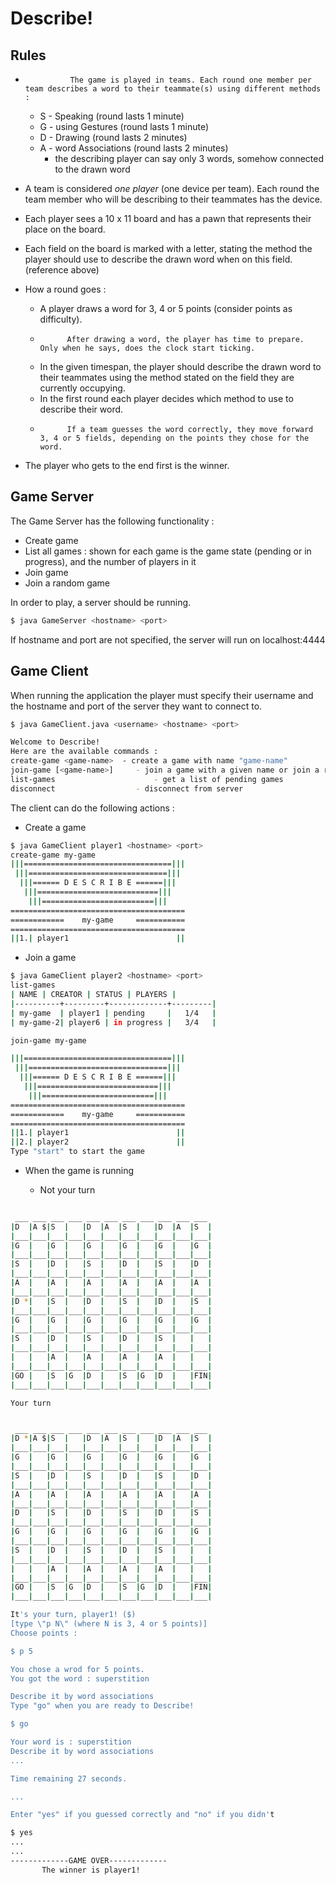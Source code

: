 # Describe!
## Rules

-              	The game is played in teams. Each round one member per team describes a word to their teammate(s) using different methods :
    -	S - Speaking 	    (round lasts 1 minute)
    -	G - using Gestures	    (round lasts 1 minute)
    -	D - Drawing	    (round lasts 2 minutes)
    -	A - word Associations  (round lasts 2 minutes)
        -	the describing player can say only 3 words, somehow connected to the drawn word
-	A team is considered *one player* (one device per team). Each round the team member who will be describing to their teammates has the device.
-	Each player sees a 10 x 11 board and has a pawn that represents their place on the board.
- 	Each field on the board is marked with a letter, stating the method the player should use to describe the drawn word when on this field. (reference above)

- 	How a round goes :
    -	A player draws a word for 3, 4 or 5 points (consider points as difficulty).
    -           After drawing a word, the player has time to prepare. Only when he says, does the clock start ticking.
    -	In the given timespan, the player should describe the drawn word to their teammates using the method stated on the field they are currently occupying.
    -	In the first round each player decides which method to use to describe their word.
    -           If a team guesses the word correctly, they move forward 3, 4 or 5 fields, depending on the points they chose for the word.

-	The player who gets to the end first is the winner.


## Game Server

The Game Server has the following functionality :

-	Create game
-	List all games : shown for each game is the game state (pending or in progress), and the number of players in it
-	Join game
-	Join a random game

In order to play, a server should be running. 
```bash
$ java GameServer <hostname> <port>
```
If hostname and port are not specified, the server will run on localhost:4444

## Game Client

When running the application the player must specify their username and the hostname and port of the server they want to connect to.
```bash
$ java GameClient.java <username> <hostname> <port>

Welcome to Describe!
Here are the available commands :
create-game <game-name>	 - create a game with name "game-name"
join-game [<game-name>] 	- join a game with a given name or join a random game
list-games              		- get a list of pending games
disconnect             	 	- disconnect from server
```

The client can do the following actions :
- 	Create a game

```bash
$ java GameClient player1 <hostname> <port>
create-game my-game
|||=================================|||
 |||===============================|||
  |||====== D E S C R I B E ======|||
   |||===========================|||
    |||=========================|||
=======================================
============    my-game     ===========
=======================================
||1.| player1                        ||
```
-	Join a game

```bash
$ java GameClient player2 <hostname> <port>
list-games
| NAME | CREATOR | STATUS | PLAYERS |
|----------+---------+-------------+---------|
| my-game  | player1 | pending     |   1/4   |
| my-game-2| player6 | in progress |   3/4   |

join-game my-game

|||=================================|||
 |||===============================|||
  |||====== D E S C R I B E ======|||
   |||===========================|||
    |||=========================|||
=======================================
============    my-game     ===========
=======================================
||1.| player1                        ||
||2.| player2                        ||
Type "start" to start the game
```

-	When the game is running

    - Not your turn
    
```bash
    
 ___ ___ ___ ___ ___ ___ ___ ___ ___ ___ ___
|D  |A $|S  |   |D  |A  |S  |   |D  |A  |S  |
|___|___|___|___|___|___|___|___|___|___|___|
|G  |   |G  |   |G  |   |G  |   |G  |   |G  |
|___|___|___|___|___|___|___|___|___|___|___|
|S  |   |D  |   |S  |   |D  |   |S  |   |D  |
|___|___|___|___|___|___|___|___|___|___|___|
|A  |   |A  |   |A  |   |A  |   |A  |   |A  |
|___|___|___|___|___|___|___|___|___|___|___|
|D *|   |S  |   |D  |   |S  |   |D  |   |S  |
|___|___|___|___|___|___|___|___|___|___|___|
|G  |   |G  |   |G  |   |G  |   |G  |   |G  |
|___|___|___|___|___|___|___|___|___|___|___|
|S  |   |D  |   |S  |   |D  |   |S  |   |   |
|___|___|___|___|___|___|___|___|___|___|___|
|   |   |A  |   |A  |   |A  |   |A  |   |   |
|___|___|___|___|___|___|___|___|___|___|___|
|GO |   |S  |G  |D  |   |S  |G  |D  |   |FIN|
|___|___|___|___|___|___|___|___|___|___|___|


```


    Your turn
    

```bash

 ___ ___ ___ ___ ___ ___ ___ ___ ___ ___ ___
|D *|A $|S  |   |D  |A  |S  |   |D  |A  |S  |
|___|___|___|___|___|___|___|___|___|___|___|
|G  |   |G  |   |G  |   |G  |   |G  |   |G  |
|___|___|___|___|___|___|___|___|___|___|___|
|S  |   |D  |   |S  |   |D  |   |S  |   |D  |
|___|___|___|___|___|___|___|___|___|___|___|
|A  |   |A  |   |A  |   |A  |   |A  |   |A  |
|___|___|___|___|___|___|___|___|___|___|___|
|D  |   |S  |   |D  |   |S  |   |D  |   |S  |
|___|___|___|___|___|___|___|___|___|___|___|
|G  |   |G  |   |G  |   |G  |   |G  |   |G  |
|___|___|___|___|___|___|___|___|___|___|___|
|S  |   |D  |   |S  |   |D  |   |S  |   |   |
|___|___|___|___|___|___|___|___|___|___|___|
|   |   |A  |   |A  |   |A  |   |A  |   |   |
|___|___|___|___|___|___|___|___|___|___|___|
|GO |   |S  |G  |D  |   |S  |G  |D  |   |FIN|
|___|___|___|___|___|___|___|___|___|___|___|

It's your turn, player1! ($)
[type \"p N\" (where N is 3, 4 or 5 points)]
Choose points :

$ p 5

You chose a wrod for 5 points.
You got the word : superstition

Describe it by word associations
Type "go" when you are ready to Describe!

$ go

Your word is : superstition
Describe it by word associations
...

Time remaining 27 seconds.

...

Enter "yes" if you guessed correctly and "no" if you didn't

$ yes
...
...
-------------GAME OVER-------------
       The winner is player1!
```